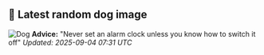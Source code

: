 ## 🐶 Latest random dog image
![Dog](https://images.dog.ceo/breeds/kuvasz/n02104029_2467.jpg)
**Advice:** "Never set an alarm clock unless you know how to switch it off"
*Updated: 2025-09-04 07:31 UTC*
